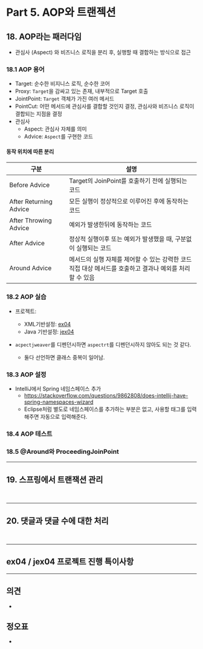 # Part 5. AOP와 트랜젝션



## 18. AOP라는 패러다임

* 관심사 (Aspect) 와 비즈니스 로직을 분리 후, 실행할 때 결합하는 방식으로 접근

### 18.1 AOP 용어

* Target: 순수한 비지니스 로직, 순수한 코어
* Proxy: `Target`을 감싸고 있는 존재, 내부적으로 Target 호출
* JointPoint: `Target` 객체가 가진 여러 메서드
* PointCut: 어떤 메서드에 관심사를 결합할 것인지 결정, 관심사와 비즈니스 로직이 결합되는 지점을 결정
* 관심사
  * Aspect: 관심사 자체를 의미
  * Advice: `Aspect`를 구현한 코드



#### 동작 위치에 따른 분리

| 구분                   | 설명                                                         |
| ---------------------- | ------------------------------------------------------------ |
| Before Advice          | Target의 JoinPoint를 호출하기 전에 실행되는 코드             |
| After Returning Advice | 모든 실행이 정상적으로 이루어진 후에 동작하는 코드           |
| After Throwing Advice  | 예외가 발생한뒤에 동작하는 코드                              |
| After Advice           | 정상적 실행이후 또는 예외가 발생했을 때, 구분없이 실행되는 코드 |
| Around Advice          | 메서드의 실행 자체를 제어할 수 있는 강력한 코드<br />직접 대상 메서드를 호출하고 결과나 예외를 처리 할 수 있음 |



### 18.2 AOP 실습

* 프로젝트: 
  * XML기반설정: [ex04](ex04)
  * Java 기반설정: [jex04](jex04)
    

* `acpectjweaver`를 디펜던시하면 `aspectrt`를 디펜던시하지 않아도 되는 것 같다.
  * 둘다 선언하면 클래스 중복이 일어남.



### 18.3 AOP 설정

* IntelliJ에서 Spring 네임스페이스 추가
  * https://stackoverflow.com/questions/9862808/does-intellij-have-spring-namespaces-wizard
  * Eclipse처럼 별도로 네임스페이스를 추가하는 부분은 없고, 사용할 태그를 입력해주면 자동으로 입력해준다.



### 18.4 AOP 테스트



### 18.5 @Around와 ProceedingJoinPoint





---

## 19. 스프링에서 트랜잭션 관리



​                                                                        



---

## 20. 댓글과 댓글 수에 대한 처리



​                                                                                                                              



---

## ex04 / jex04 프로젝트 진행 특이사항







---

## 의견

* 




## 정오표

* 



